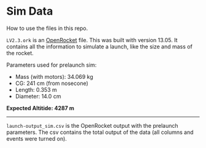 # Sim Data

How to use the files in this repo.

`LV2.3.ork` is an [OpenRocket](http://openrocket.info/) file.
This was built with version 13.05. It contains all the
information to simulate a launch, like the size and mass of
the rocket.

Parameters used for prelaunch sim:

 - Mass (with motors): 34.069 kg
 - CG: 241 cm (from nosecone)
 - Length: 0.353 m
 - Diameter: 14.0 cm

**Expected Altitide: 4287 m**

---------------------------------------------------------------


`launch-output_sim.csv` is the OpenRocket output with the prelaunch
parameters. The csv contains the total output of the data
(all columns and events were turned on).
